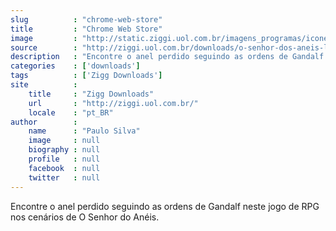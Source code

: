 ```yaml
---
slug          : "chrome-web-store"
title         : "Chrome Web Store"
image         : "http://static.ziggi.uol.com.br/imagens_programas/icone_ff8bb9a012600fa82abcb1fb97b7a889_o_senhor_dos_aneis_lendas.jpg"
source        : "http://ziggi.uol.com.br/downloads/o-senhor-dos-aneis-lendas/android"
description   : "Encontre o anel perdido seguindo as ordens de Gandalf neste jogo de RPG nos cenários de O Senhor do Anéis."
categories    : ['downloads']
tags          : ['Zigg Downloads']
site          :
    title     : "Zigg Downloads"
    url       : "http://ziggi.uol.com.br/"
    locale    : "pt_BR"
author        :
    name      : "Paulo Silva"
    image     : null
    biography : null
    profile   : null
    facebook  : null
    twitter   : null
---
```


Encontre o anel perdido seguindo as ordens de Gandalf neste jogo de RPG nos cenários de O Senhor do Anéis.
